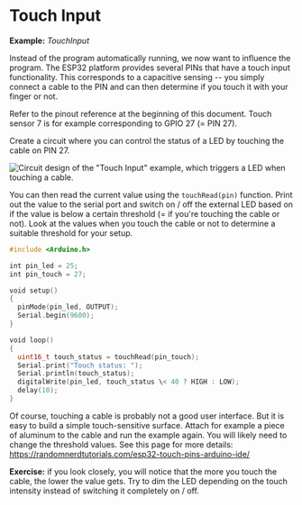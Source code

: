 # Touch Input

**Example:** *TouchInput*

Instead of the program automatically running, we now want to influence
the program. The ESP32 platform provides several PINs that have a touch
input functionality. This corresponds to a capacitive sensing -- you
simply connect a cable to the PIN and can then determine if you touch it
with your finger or not.

Refer to the pinout reference at the beginning of this document. Touch
sensor $7$ is for example corresponding to GPIO 27 (= PIN 27).

Create a circuit where you can control the status of a LED by touching
the cable on PIN 27.

![Circuit design of the \"Touch Input\" example, which triggers a LED
when touching a cable.](./media/circuit-touch-input.svg)

You can then read the current value using the `touchRead(pin)` function.
Print out the value to the serial port and switch on / off the external
LED based on if the value is below a certain threshold (= if you're
touching the cable or not). Look at the values when you touch the cable
or not to determine a suitable threshold for your setup.

```c++
#include <Arduino.h>

int pin_led = 25;
int pin_touch = 27;

void setup()
{
  pinMode(pin_led, OUTPUT);
  Serial.begin(9600);
}

void loop()
{
  uint16_t touch_status = touchRead(pin_touch);
  Serial.print("Touch status: ");
  Serial.println(touch_status);
  digitalWrite(pin_led, touch_status \< 40 ? HIGH : LOW);
  delay(10);
}
```

Of course, touching a cable is probably not a good user interface. But
it is easy to build a simple touch-sensitive surface. Attach for example
a piece of aluminum to the cable and run the example again. You will
likely need to change the threshold values. See this page for more
details: <https://randomnerdtutorials.com/esp32-touch-pins-arduino-ide/>

**Exercise:** if you look closely, you will notice that the more you
touch the cable, the lower the value gets. Try to dim the LED depending
on the touch intensity instead of switching it completely on / off.